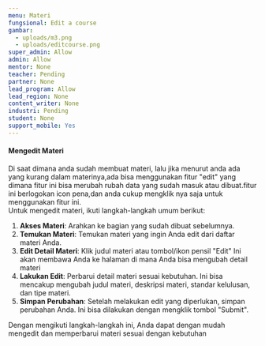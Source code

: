 ```yaml
---
menu: Materi
fungsional: Edit a course
gambar:
  - uploads/m3.png
  - uploads/editcourse.png
super_admin: Allow
admin: Allow
mentor: None
teacher: Pending
partner: None
lead_program: Allow
lead_region: None
content_writer: None
industri: Pending
student: None
support_mobile: Yes
---
```

#### Mengedit Materi

D﻿i saat dimana anda sudah membuat materi, lalu jika menurut anda ada yang kurang dalam materinya,ada bisa menggunakan fitur "edit" yang dimana fitur ini bisa merubah rubah data yang sudah masuk atau dibuat.fitur ini berlogokan icon pena,dan anda cukup mengklik nya saja untuk menggunakan fitur ini.\
Untuk mengedit materi, ikuti langkah-langkah umum berikut:

1. **Akses Materi**: Arahkan ke bagian yang sudah dibuat sebelumnya.
2. **Temukan Materi**: Temukan materi yang ingin Anda edit dari daftar materi Anda.
3. **Edit Detail Materi**: Klik judul materi atau tombol/ikon pensil "Edit"  Ini akan membawa Anda ke halaman di mana Anda bisa mengubah detail materi 
4. **Lakukan Edit**: Perbarui detail materi sesuai kebutuhan. Ini bisa mencakup mengubah judul materi, deskripsi materi, standar kelulusan, dan tipe materi.
5. **Simpan Perubahan**: Setelah melakukan edit yang diperlukan, simpan perubahan Anda. Ini bisa dilakukan dengan mengklik tombol "Submit".

Dengan mengikuti langkah-langkah ini, Anda dapat dengan mudah mengedit dan memperbarui materi sesuai dengan kebutuhan